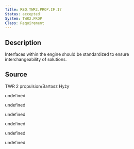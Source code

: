 ```yaml
---
Title: REQ.TWR2.PROP.IF.17
Status: accepted
System: TWR2.PROP
Class: Requirement
---
```


## Description

Interfaces within the engine should be standardized to ensure interchangeability of solutions.


## Source

TWR 2 propulsion/Bartosz Hyży


undefined

undefined

undefined

undefined

undefined

undefined